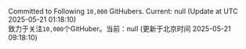 Committed to Following `10,000` GitHubers. Current: <!-- FOLLOWING_COUNT -->null<!-- FOLLOWING_COUNT --> (Update at UTC <!-- LAST_UPDATED -->2025-05-21 01:18:10<!-- LAST_UPDATED -->)<br>
致力于关注`10,000`个GitHuber。当前：<!-- FOLLOWING_COUNT -->null<!-- FOLLOWING_COUNT --> (更新于北京时间 <!-- LAST_UPDATED_CST -->2025-05-21 09:18:10<!-- LAST_UPDATED_CST -->)
